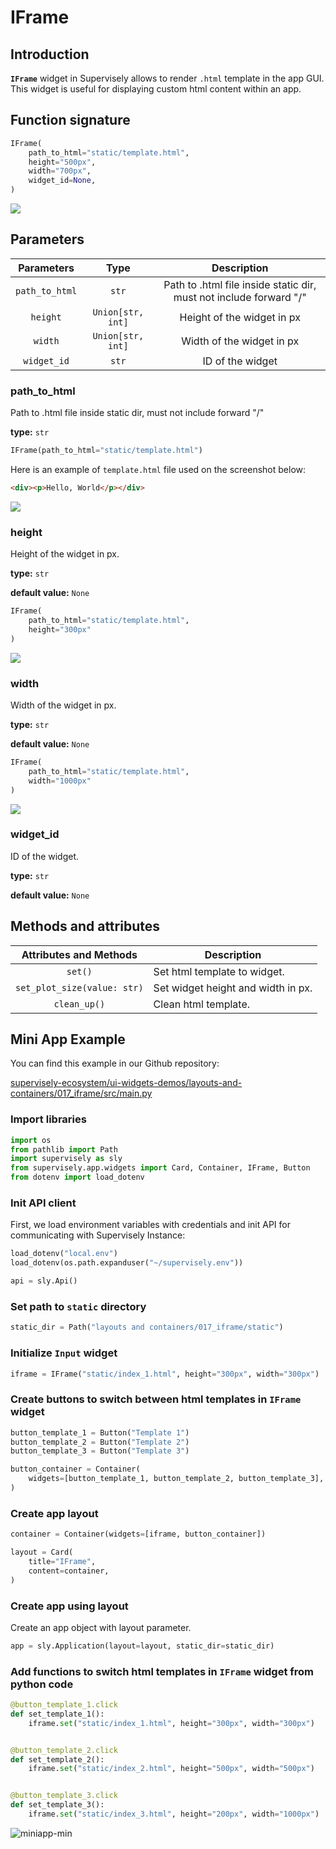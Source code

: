 # IFrame

## Introduction

**`IFrame`** widget in Supervisely allows to render `.html` template in the app GUI. This widget is useful for displaying custom html content within an app.

## Function signature

```python
IFrame(
    path_to_html="static/template.html",
    height="500px",
    width="700px",
    widget_id=None,
)
```

![](https://github.com/supervisely-ecosystem/ui-widgets-demos/assets/48913536/fdfaf53a-36a9-4306-9a93-125f11578814)

## Parameters

|   Parameters   |        Type       |                             Description                            |
| :------------: | :---------------: | :----------------------------------------------------------------: |
| `path_to_html` |       `str`       | Path to .html file inside static dir, must not include forward "/" |
|    `height`    | `Union[str, int]` |                     Height of the widget in px                     |
|     `width`    | `Union[str, int]` |                      Width of the widget in px                     |
|   `widget_id`  |       `str`       |                          ID of the widget                          |

### path\_to\_html

Path to .html file inside static dir, must not include forward "/"

**type:** `str`

```python
IFrame(path_to_html="static/template.html")
```

Here is an example of `template.html` file used on the screenshot below:

```html
<div><p>Hello, World</p></div>
```

![](https://github.com/supervisely-ecosystem/ui-widgets-demos/assets/48913536/6793dd09-aa9a-4f08-81dd-b8a5fcc8e6b6)

### height

Height of the widget in px.

**type:** `str`

**default value:** `None`

```python
IFrame(
    path_to_html="static/template.html",
    height="300px"
)
```

![](https://github.com/supervisely-ecosystem/ui-widgets-demos/assets/48913536/0195cc11-ebcf-4b60-bb25-577efb0f46f5)

### width

Width of the widget in px.

**type:** `str`

**default value:** `None`

```python
IFrame(
    path_to_html="static/template.html",
    width="1000px"
)
```

![](https://github.com/supervisely-ecosystem/ui-widgets-demos/assets/48913536/0bf9244c-b278-44c6-a4d4-4bfd889a7920)

### widget\_id

ID of the widget.

**type:** `str`

**default value:** `None`

## Methods and attributes

|    Attributes and Methods   | Description                        |
| :-------------------------: | ---------------------------------- |
|           `set()`           | Set html template to widget.       |
| `set_plot_size(value: str)` | Set widget height and width in px. |
|         `clean_up()`        | Clean html template.               |

## Mini App Example

You can find this example in our Github repository:

[supervisely-ecosystem/ui-widgets-demos/layouts-and-containers/017\_iframe/src/main.py](https://github.com/supervisely-ecosystem/ui-widgets-demos/blob/master/layouts%20and%20containers/017\_iframe/src/main.py)

### Import libraries

```python
import os
from pathlib import Path
import supervisely as sly
from supervisely.app.widgets import Card, Container, IFrame, Button
from dotenv import load_dotenv
```

### Init API client

First, we load environment variables with credentials and init API for communicating with Supervisely Instance:

```python
load_dotenv("local.env")
load_dotenv(os.path.expanduser("~/supervisely.env"))

api = sly.Api()
```

### Set path to `static` directory

```python
static_dir = Path("layouts and containers/017_iframe/static")
```

### Initialize `Input` widget

```python
iframe = IFrame("static/index_1.html", height="300px", width="300px")
```

### Create buttons to switch between html templates in `IFrame` widget

```python
button_template_1 = Button("Template 1")
button_template_2 = Button("Template 2")
button_template_3 = Button("Template 3")

button_container = Container(
    widgets=[button_template_1, button_template_2, button_template_3], direction="horizontal"
)
```

### Create app layout

```python
container = Container(widgets=[iframe, button_container])

layout = Card(
    title="IFrame",
    content=container,
)
```

### Create app using layout

Create an app object with layout parameter.

```python
app = sly.Application(layout=layout, static_dir=static_dir)
```

### Add functions to switch html templates in `IFrame` widget from python code

```python
@button_template_1.click
def set_template_1():
    iframe.set("static/index_1.html", height="300px", width="300px")


@button_template_2.click
def set_template_2():
    iframe.set("static/index_2.html", height="500px", width="500px")


@button_template_3.click
def set_template_3():
    iframe.set("static/index_3.html", height="200px", width="1000px")
```

![miniapp-min](https://github.com/supervisely-ecosystem/ui-widgets-demos/assets/48913536/45295f0b-9675-4d60-ad2f-d1890976f4af)
